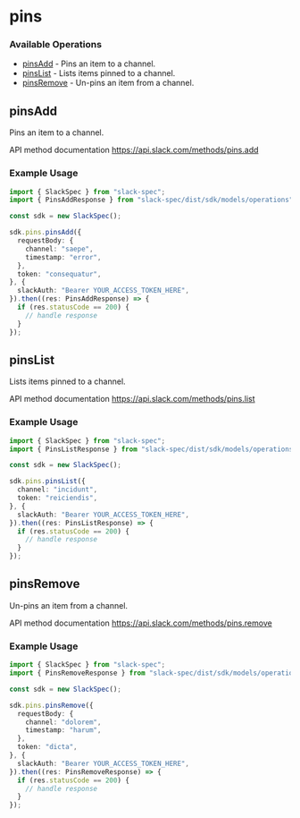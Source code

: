 # pins

### Available Operations

* [pinsAdd](#pinsadd) - Pins an item to a channel.
* [pinsList](#pinslist) - Lists items pinned to a channel.
* [pinsRemove](#pinsremove) - Un-pins an item from a channel.

## pinsAdd

Pins an item to a channel.

API method documentation
<https://api.slack.com/methods/pins.add>

### Example Usage

```typescript
import { SlackSpec } from "slack-spec";
import { PinsAddResponse } from "slack-spec/dist/sdk/models/operations";

const sdk = new SlackSpec();

sdk.pins.pinsAdd({
  requestBody: {
    channel: "saepe",
    timestamp: "error",
  },
  token: "consequatur",
}, {
  slackAuth: "Bearer YOUR_ACCESS_TOKEN_HERE",
}).then((res: PinsAddResponse) => {
  if (res.statusCode == 200) {
    // handle response
  }
});
```

## pinsList

Lists items pinned to a channel.

API method documentation
<https://api.slack.com/methods/pins.list>

### Example Usage

```typescript
import { SlackSpec } from "slack-spec";
import { PinsListResponse } from "slack-spec/dist/sdk/models/operations";

const sdk = new SlackSpec();

sdk.pins.pinsList({
  channel: "incidunt",
  token: "reiciendis",
}, {
  slackAuth: "Bearer YOUR_ACCESS_TOKEN_HERE",
}).then((res: PinsListResponse) => {
  if (res.statusCode == 200) {
    // handle response
  }
});
```

## pinsRemove

Un-pins an item from a channel.

API method documentation
<https://api.slack.com/methods/pins.remove>

### Example Usage

```typescript
import { SlackSpec } from "slack-spec";
import { PinsRemoveResponse } from "slack-spec/dist/sdk/models/operations";

const sdk = new SlackSpec();

sdk.pins.pinsRemove({
  requestBody: {
    channel: "dolorem",
    timestamp: "harum",
  },
  token: "dicta",
}, {
  slackAuth: "Bearer YOUR_ACCESS_TOKEN_HERE",
}).then((res: PinsRemoveResponse) => {
  if (res.statusCode == 200) {
    // handle response
  }
});
```
